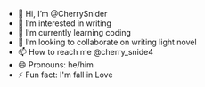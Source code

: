 - 👋 Hi, I’m @CherrySnider
- 👀 I’m interested in writing
- 🌱 I’m currently learning coding
- 💞️ I’m looking to collaborate on writing light novel
- 📫 How to reach me @cherry_snide4
- 😄 Pronouns: he/him
- ⚡ Fun fact: I'm fall in Love

<!---
CherrySnider/CherrySnider is a ✨ special ✨ repository because its `README.md` (this file) appears on your GitHub profile.
You can click the Preview link to take a look at your changes.
--->
